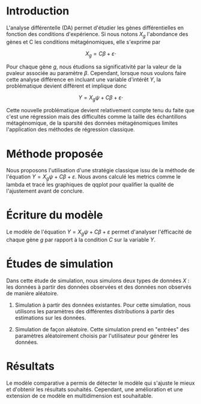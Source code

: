# Introduction

L'analyse différentelle (DA) permet d'étudier les gènes différentielles en fonction des conditions d'expérience. Si nous notons $X_g$ l'abondance des gènes et C les conditions métagénomiques, elle s'exprime par

$$
X_g=C \beta+\varepsilon \cdot
$$

Pour chaque gène $g$, nous étudions sa significativité par la valeur de la pvaleur associée au paramètre $\beta$. Cependant, lorsque nous voulons faire cette analyse différence en incluant une variable d'intérêt $Y$, la problématique devient différent et implique donc 

$$Y=X_g \psi+C \beta+\varepsilon \cdot$$

Cette nouvelle problématique devient relativement compte tenu du faite que c'est une régression mais des difficultés comme la taille des échantillons métagénomique, de la sparsité des données métagénomiques limites l'application des méthodes de régression classique. 

# Méthode proposée
Nous proposons l'utilisation d'une stratégie classique issu de la méthode de l'équation $Y=X_g \psi+C \beta+\varepsilon$. Nous avons calculé les metrics comme le lambda et tracé les graphiques de qqplot pour qualifier la qualité de l'ajustement avant de conclure.


# Écriture du modèle 
Le modèle de l'équation $Y=X_g \psi+C \beta+\varepsilon$ permet d'analyser l'éfficacité de chaque gène $g$ par rapport à la condition $C$ sur la variable $Y$. 

# Études de simulation
Dans cette étude de simulation, nous simulons deux types de données $X$ : les données à partir des données observées et des données non observés de manière aléatoire.

1. Simulation à partir des données existantes. Pour cette simulation, nous utilisons les paramètres des différentes distributions à partir des estimations sur les données. 

2. Simulation de façon aléatoire. Cette simulation prend en "entrées" des paramètres aléatoirement choisis par l'utilisateur pour générer les données.

# Résultats

Le modèle comparative  a permis de détecter le modèle qui s'ajuste le mieux et d'obtenir les résultats souhaités.
Cependant, une amélioration et une extension de ce modèle en multidimension est souhaitable.



